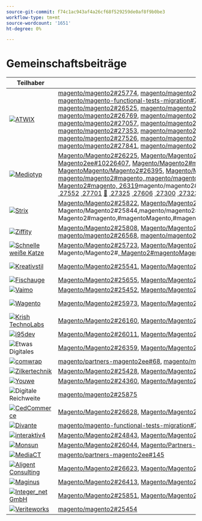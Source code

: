 ```yaml
---
source-git-commit: f74c1ac943af4a26cf68f529259de0af8f9b0be3
workflow-type: tm+mt
source-wordcount: '1651'
ht-degree: 0%

---
```

# Gemeinschaftsbeiträge

| Teilhaber | Pull-Anforderungen | Verwandte GitHub-Probleme |
| ------- | ------- | ------- |
| <a target="_blank" href="https://partners.magento.com/portal/directory/?query=Atwix"><img alt="ATWIX" src="https://avatars3.githubusercontent.com/t/2617739?s=400&v=4"></a> | [magento/magento2#25774](https://github.com/magento/magento2/pull/25774), [magento/magento2#25913](https://github.com/magento/magento2/pull/25913), [magento/magento2#25765](https://github.com/magento/magento2/pull/25765), [magento/magento2#25918](https://github.com/magento/magento2/pull/25918), [magento/magento-functional-tests-migration#744](https://github.com/magento/magento-functional-tests-migration/pull/744), [magento/magento-functional-tests-migration#746](https://github.com/magento/magento-functional-tests-migration/pull/746), [magento/magento-functional-tests-migration#711](https://github.com/magento/magento-functional-tests-migration/pull/711), [magento/magento2#26069](https://github.com/magento/magento2/pull/26069), [magento/magento2#26063](https://github.com/magento/magento2/pull/26063), [magento/magento2#25697](https://github.com/magento/magento2/pull/25697), [magento/magento2#26154](https://github.com/magento/magento2/pull/26154), [magento/magento2#26150](https://github.com/magento/magento2/pull/26150), [magento/magento2#26148](https://github.com/magento/magento2/pull/26148), [magento/magento2#26096](https://github.com/magento/magento2/pull/26096), [magento/magento2#26028](https://github.com/magento/magento2/pull/26028), [magento/magento2#25864](https://github.com/magento/magento2/pull/25864), [magento/magento2#26029](https://github.com/magento/magento2/pull/26029), [magento/magento2#26251](https://github.com/magento/magento2/pull/26251), [magento/magento2#25985](https://github.com/magento/magento2/pull/25985), [magento/magento-functional-tests-migration#760](https://github.com/magento/magento-functional-tests-migration/pull/760), [magento/magento-functional-tests-migration#757](https://github.com/magento/magento-functional-tests-migration/pull/757), [magento/magento-functional-tests-migration#701](https://github.com/magento/magento-functional-tests-migration/pull/701), [magento/magento2#26312](https://github.com/magento/magento2/pull/26312), [magento/magento2#26311](https://github.com/magento/magento2/pull/26311), [magento/magento2#26305](https://github.com/magento/magento2/pull/26305), [magento/magento2#26402](https://github.com/magento/magento2/pull/26402), [magento/magento2#26313](https://github.com/magento/magento2/pull/26313), [magento/magento2#26464](https://github.com/magento/magento2/pull/26464), [magento/magento2#26452](https://github.com/magento/magento2/pull/26452), [magento/partners-magento2ee#129](https://github.com/magento/partners-magento2ee/pull/129), [magento/partners-magento2ee#128](https://github.com/magento/partners-magento2ee/pull/128), [magento/magento2#26558](https://github.com/magento/magento2/pull/26558), [magento/magento2#26490](https://github.com/magento/magento2/pull/26490), [magento/magento2#26478](https://github.com/magento/magento2/pull/26478), [magento/magento2#26455](https://github.com/magento/magento2/pull/26455), [magento/magento2#26435](https://github.com/magento/magento2/pull/26435), [magento/magento2#26000](https://github.com/magento/magento2/pull/26000), [magento/magento2#26525](https://github.com/magento/magento2/pull/26525), [magento/magento2#26487](https://github.com/magento/magento2/pull/26487), [magento/magento2#26439](https://github.com/magento/magento2/pull/26439), [magento/magento2#26429](https://github.com/magento/magento2/pull/26429), [magento/magento2#26241](https://github.com/magento/magento2/pull/26241), [magento/magento2#26579](https://github.com/magento/magento2/pull/26579), [magento/magento2#26574](https://github.com/magento/magento2/pull/26574), [magento/magento2#26569](https://github.com/magento/magento2/pull/26569), [magento/magento2#26496](https://github.com/magento/magento2/pull/26496), [magento/magento2#26476](https://github.com/magento/magento2/pull/26476), [magento/magento2#26430](https://github.com/magento/magento2/pull/26430), [magento/magento2#26399](https://github.com/magento/magento2/pull/26399), [magento/magento2#26420](https://github.com/magento/magento2/pull/26420), [magento/magento2#26770](https://github.com/magento/magento2/pull/26770), [magento/magento2#26715](https://github.com/magento/magento2/pull/26715), [magento/magento2#26246](https://github.com/magento/magento2/pull/26246), [magento/magento2#26816](https://github.com/magento/magento2/pull/26816), [magento/magento2#26846](https://github.com/magento/magento2/pull/26846), [magento/magento2#26844](https://github.com/magento/magento2/pull/26844), [magento/magento2#26839](https://github.com/magento/magento2/pull/26839), [magento/magento2#26835](https://github.com/magento/magento2/pull/26835), [magento/magento2#26769](https://github.com/magento/magento2/pull/26769), [magento/magento2#26712](https://github.com/magento/magento2/pull/26712), [magento/magento2#26317](https://github.com/magento/magento2/pull/26317), [magento/magento2#26904](https://github.com/magento/magento2/pull/26904), [magento/magento2#26899](https://github.com/magento/magento2/pull/26899), [magento/magento2#26894](https://github.com/magento/magento2/pull/26894), [magento/magento2#26878](https://github.com/magento/magento2/pull/26878), [magento/magento2#26710](https://github.com/magento/magento2/pull/26710), [magento/magento2#26617](https://github.com/magento/magento2/pull/26617), [magento/partners-magento2ee#134](https://github.com/magento/partners-magento2ee/pull/134), [magento/magento2#26833](https://github.com/magento/magento2/pull/26833), [magento/magento2#26755](https://github.com/magento/magento2/pull/26755), [magento/magento2#26090](https://github.com/magento/magento2/pull/26090), [magento/magento2#25895](https://github.com/magento/magento2/pull/25895), [magento/magento2#27021](https://github.com/magento/magento2/pull/27021), [magento/magento2#26947](https://github.com/magento/magento2/pull/26947), [magento/magento2#26944](https://github.com/magento/magento2/pull/26944), [magento/magento2#26912](https://github.com/magento/magento2/pull/26912), [magento/magento2#26842](https://github.com/magento/magento2/pull/26842), [magento/magento2#27010](https://github.com/magento/magento2/pull/27010), [magento/magento2#27114](https://github.com/magento/magento2/pull/27114), [magento/magento2#27057](https://github.com/magento/magento2/pull/27057), [magento/magento2#27149](https://github.com/magento/magento2/pull/27149), [magento/magento2#27131](https://github.com/magento/magento2/pull/27131), [magento/magento2#27029](https://github.com/magento/magento2/pull/27029), [magento/partners-magento2ee#141](https://github.com/magento/partners-magento2ee/pull/141), [magento/partners-magento2ee#140](https://github.com/magento/partners-magento2ee/pull/140), [magento/partners-magento2ee#139](https://github.com/magento/partners-magento2ee/pull/139), [magento/magento2#26563](https://github.com/magento/magento2/pull/26563), [magento/partners-magento2ee#154](https://github.com/magento/partners-magento2ee/pull/154), [magento/magento2#25722](https://github.com/magento/magento2/pull/25722), [magento/magento2#27261](https://github.com/magento/magento2/pull/27261), [magento/magento2#27170](https://github.com/magento/magento2/pull/27170), [magento/magento2#27266](https://github.com/magento/magento2/pull/27266), [magento/magento2#27165](https://github.com/magento/magento2/pull/27165), [magento/magento2#26560](https://github.com/magento/magento2/pull/26560), [magento/magento2#27191](https://github.com/magento/magento2/pull/27191), [magento/magento2#26015](https://github.com/magento/magento2/pull/26015), [magento/magento2#27304](https://github.com/magento/magento2/pull/27304), [magento/magento2#27263](https://github.com/magento/magento2/pull/27263), [magento/magento2#27390](https://github.com/magento/magento2/pull/27390), [magento/magento2#27353](https://github.com/magento/magento2/pull/27353), [magento/magento2#27334](https://github.com/magento/magento2/pull/27334), [magento/magento2#27307](https://github.com/magento/magento2/pull/27307), [magento/magento2#22011](https://github.com/magento/magento2/pull/22011), [magento/magento2#27412](https://github.com/magento/magento2/pull/27412), [magento/magento2#27383](https://github.com/magento/magento2/pull/27383), [magento/magento2#27371](https://github.com/magento/magento2/pull/27371), [magento/magento2#27493](https://github.com/magento/magento2/pull/27493), [magento/magento2#27492](https://github.com/magento/magento2/pull/27492), [magento/magento2#26100](https://github.com/magento/magento2/pull/26100), [magento/magento2#27399](https://github.com/magento/magento2/pull/27399), [magento/partners-magento2ee#162](https://github.com/magento/partners-magento2ee/pull/162), [magento/magento-functional-tests-migration#724](https://github.com/magento/magento-functional-tests-migration/pull/724), [magento/magento-functional-tests-migration#723](https://github.com/magento/magento-functional-tests-migration/pull/723), [magento/magento-functional-tests-migration#710](https://github.com/magento/magento-functional-tests-migration/pull/710), [magento/magento-functional-tests-migration#707](https://github.com/magento/magento-functional-tests-migration/pull/707), [magento/magento-functional-tests-migration#706](https://github.com/magento/magento-functional-tests-migration/pull/706), [magento/magento2#27526](https://github.com/magento/magento2/pull/27526), [magento/magento2#27497](https://github.com/magento/magento2/pull/27497), [magento/magento2#27495](https://github.com/magento/magento2/pull/27495), [magento/magento2#27563](https://github.com/magento/magento2/pull/27563), [magento/magento2#27343](https://github.com/magento/magento2/pull/27343), [magento/magento2#27671](https://github.com/magento/magento2/pull/27671), [magento/magento-functional-tests-migration#765](https://github.com/magento/magento-functional-tests-migration/pull/765), [magento/magento-functional-tests-migration#764](https://github.com/magento/magento-functional-tests-migration/pull/764), [magento/magento-functional-tests-migration#762](https://github.com/magento/magento-functional-tests-migration/pull/762), [magento/magento-functional-tests-migration#761](https://github.com/magento/magento-functional-tests-migration/pull/761), [magento/magento-functional-tests-migration#759](https://github.com/magento/magento-functional-tests-migration/pull/759), [magento/magento-functional-tests-migration#751](https://github.com/magento/magento-functional-tests-migration/pull/751), [magento/magento2#27676](https://github.com/magento/magento2/pull/27676), [magento/magento2#27689](https://github.com/magento/magento2/pull/27689), [magento/magento2#27677](https://github.com/magento/magento2/pull/27677), [magento/magento2#27843](https://github.com/magento/magento2/pull/27843), [magento/magento2#27841](https://github.com/magento/magento2/pull/27841), [magento/magento2#27692](https://github.com/magento/magento2/pull/27692), [magento/magento2#27846](https://github.com/magento/magento2/pull/27846) | [Magento/Magento2#25739](https://github.com/magento/magento2/issues/25739), [Magento/Magento2#25917](https://github.com/magento/magento2/issues/25917), [Magento/Magento2#20379](https://github.com/magento/magento2/issues/20379), [Magento/Magento2#761](https://github.com/magento/magento2/issues/761), [Magento/Magento2#23899](https://github.com/magento/magento2/issues/23899), [Magento/Magento2#25968](https://github.com/magento/magento2/issues/25968), [Magento/Magento2#25162](https://github.com/magento/magento2/issues/25162), [Magento/Magento2#26240](https://github.com/magento/magento2/issues/18012), 18012[Magento/Magento2#](https://github.com/magento/magento2/issues/26240), [Magento/Magento2#17847](https://github.com/magento/magento2/issues/17847), [Magento2#26332](https://github.com/magento/magento2/issues/26332), Magento/Magento2#8691[, &#x200B;](https://github.com/magento/magento2/issues/8691)Magento/Magento2#magento,#magento/magento2#partner,Magento/Magento2ee100,,,magento20000,,magentoMagentoMagentoMagentoMagentoMagentoMagentoMagentoMagentoMagentoMagentoMagentoMagentoMagentoMagentoMagento2MagentoMagento Magento/Magento2#[, 26245](https://github.com/magento/magento2/issues/26245)magento/magento2#[, magento/magento2#magento,magento/magento2#magento,magento/magento2#max,,magento/magento2#max, 26314](https://github.com/magento/magento2/issues/26314)/magento2#[, &#x200B;](https://github.com/magento/partners-magento2ee/issues/100)magento/magento2#[, magento/magento2#magento,#magento,#magento/magento2#magento,,magento/magento2#max,,,,,,,magento/magento2#max2,,,,,,,magento/magento22,,,,magento/magento2#25910](https://github.com/magento/magento2/issues/25910) [&#x200B; 13269](https://github.com/magento/magento2/issues/13269) [&#x200B; 25738](https://github.com/magento/magento2/issues/25738) [&#x200B; 27027](https://github.com/magento/magento2/issues/27027) [&#x200B; 26758](https://github.com/magento/magento2/issues/26758) [&#x200B; 26847](https://github.com/magento/magento2/issues/26847) [&#x200B; 25669](https://github.com/magento/magento2/issues/25669) [&#x200B; 20472](https://github.com/magento/magento2/issues/20472) [&#x200B; 20906](https://github.com/magento/magento2/issues/20906) [&#x200B; 21910](https://github.com/magento/magento2/issues/21910) [&#x200B; 26825](https://github.com/magento/magento2/issues/26825) [&#x200B; 26473](https://github.com/magento/magento2/issues/26473) [&#x200B; 26856](https://github.com/magento/magento2/issues/26856) [&#x200B; 26858](https://github.com/magento/magento2/issues/26858) [&#x200B; 26827](https://github.com/magento/magento2/issues/26827) [&#x200B; 14080](https://github.com/magento/magento2/issues/14080) [&#x200B; 26708](https://github.com/magento/magento2/issues/26708) [&#x200B; 26224](https://github.com/magento/magento2/issues/26224) [&#x200B; 22010](https://github.com/magento/magento2/issues/22010) [&#x200B; 13689](https://github.com/magento/magento2/issues/13689) [&#x200B; 27370](https://github.com/magento/magento2/issues/27370) [&#x200B; 26652](https://github.com/magento/magento2/issues/26652) [&#x200B; 24990](https://github.com/magento/magento2/issues/24990) [&#128279;](https://github.com/magento/magento2/issues/1002) [&#x200B; 27496](https://github.com/magento/magento2/issues/27496) [&#x200B; 13851](https://github.com/magento/magento2/issues/13851), |
| <a target="_blank" href="https://partners.magento.com/portal/directory/?query=Mediotype"><img alt="Mediotyp" src="https://avatars0.githubusercontent.com/t/2916141?s=400&v=4"></a> | [Magento/Magento2#26225](https://github.com/magento/magento2/pull/26225), [Magento/Magento2#26274](https://github.com/magento/magento2/pull/26274), [Magento/Magento2#26273](https://github.com/magento/magento2/pull/26273), [Magento/Magento2#26259](https://github.com/magento/magento2/pull/26259), [Magento/Magento2#26207](https://github.com/magento/magento2/pull/26207), [Magento/Partners-Magento2EE#120](https://github.com/magento/partners-magento2ee/pull/120), [Magento/Partners-Magento2EE#108](https://github.com/magento/partners-magento2ee/pull/108), [Magento/Partners-Magento2EE#107](https://github.com/magento/partners-magento2ee/pull/107), [magento/partners-magento2ee#106](https://github.com/magento/partners-magento2ee/pull/106), [magento/partners-magento2ee#105](https://github.com/magento/partners-magento2ee/pull/105),magento/partners-magento2ee#1049,,,magento/magento2,,, [magento/partners-magento2ee#119](https://github.com/magento/partners-magento2ee/pull/104), partnersmagento2ee#1112,,,magento/partners-magento2ee#1219,,,,magento/partners-magento2ee#1219,,,,,,magento[magento2ee#1249, Magento/Partners-Magento2ee#10226407](https://github.com/magento/magento2/pull/26407), [Magento/Magento2#magento,Magento/Magento2#magento,,,,MagentoMagento/Magento2#magento66,,magentoMagentoMagentoMagentoMagentoMagentoMagentoMagentoMagentoMagentoMagentoMagentoMagentoMagentoMagentoMagentoMagentoMagentoMagento222Magento2Magento2MagentoMagento2MagentoMagentoMagentoMagentoMagentoMagentoMagentoMagento2MagentoMagentoMagentoMagentoMagento2MagentoMagentoMagentoMagentoMagentoMagentoMagentoMagentoMagentoMagentoMagentoMagento-Magento-Magento-Magento-MagentoMagento/Magento2#26395](https://github.com/magento/magento2/pull/26395), [Magento/Magento2#26323](https://github.com/magento/magento2/pull/26323), Magento/Magento2#Magento,#magentoMagento/Magento2#magento,magento/magento2#[,,,magento-magento/magento2#maxMagentoMagentoMagentoMagentoMagentoMagentoMagentoMagentoMagentoMagentoMagentoMagentoMagento2, Magento/Magento2#26321](https://github.com/magento/magento2/pull/26321), Magento/Magento2#magento, [magento/magento2#magento,,magento/magento2ee,,,magento/magento2magentoMagentoMagentoMagentoMagentoMagentoMagentoMagentoMagentoMagentoMagentoMagentoMagentoMagentoMagentoMagentoMagentoMagentoMagentoMagentoMagentoMagento2MagentoMagentoMagentoMagentoMagentoMagentoMagentoMagentoMagentoMagentoMagentoMagentoMagentoMagentoMagentoMagentoMagentoMagentoMagentoMagentoMagentoMagentoMagentoMagentoMagentoMagento2MagentoMagentoMagentoMagentoMagentoMagentoMagentoMagentoMagentoMagentoMagentoMagento/Magento2#26320](https://github.com/magento/magento2/pull/26320), [Magento2#magento, 26319](https://github.com/magento/magento2/pull/26319)magento/magento2#max,,Magento/magento2#max,,,,Magento/magento2#max,,,,MagentoMagento/magento2#max,,…magentoMagentoMagentoMagentoMagentoMagentoMagentoMagentoMagentoMagentoMagentoMagento2#172, Magento/Magento2#[, &#x200B;](https://github.com/magento/partners-magento2ee/pull/109)Magento/Magento2#magento, [&#128279;](https://github.com/magento/partners-magento2ee/pull/119) [&#128279;](https://github.com/magento/partners-magento2ee/pull/111) [&#x200B; 26322](https://github.com/magento/magento2/pull/26322) [&#128279;](https://github.com/magento/partners-magento2ee/pull/121) [&#128279;](https://github.com/magento/partners-magento2ee/pull/117) [&#x200B; 26391](https://github.com/magento/magento2/pull/26391) [&#128279;](https://github.com/magento/partners-magento2ee/pull/124) [&#128279;](https://github.com/magento/partners-magento2ee/pull/102) [&#x200B; 26614](https://github.com/magento/magento2/pull/26614) [&#x200B; 26480](https://github.com/magento/magento2/pull/26480) [&#x200B; 26355](https://github.com/magento/magento2/pull/26355) [&#x200B; 26611](https://github.com/magento/magento2/pull/26611) [&#x200B; 26621](https://github.com/magento/magento2/pull/26621) [&#128279;](https://github.com/magento/partners-magento2ee/pull/116) [&#128279;](https://github.com/magento/partners-magento2ee/pull/115) [&#x200B; 26608](https://github.com/magento/magento2/pull/26608) [&#128279;](https://github.com/magento/partners-magento2ee/pull/135) [&#x200B; 25858](https://github.com/magento/magento2/pull/25858) [&#x200B; 26974](https://github.com/magento/magento2/pull/26974) [&#x200B; 25828](https://github.com/magento/magento2/pull/25828) [&#x200B; 27048](https://github.com/magento/magento2/pull/27048) [&#x200B; 26779](https://github.com/magento/magento2/pull/26779) [&#x200B; 26329](https://github.com/magento/magento2/pull/26329) [&#x200B; 26778](https://github.com/magento/magento2/pull/26778) [&#128279;](https://github.com/magento/partners-magento2ee/pull/132) [&#x200B; 26990](https://github.com/magento/magento2/pull/26990) [&#x200B; 27281](https://github.com/magento/magento2/pull/27281) [&#x200B; 27277](https://github.com/magento/magento2/pull/27277) [&#x200B; 27274](https://github.com/magento/magento2/pull/27274) [&#x200B; 27249](https://github.com/magento/magento2/pull/27249) [&#x200B; 27118](https://github.com/magento/magento2/pull/27118) [&#128279;](https://github.com/magento/partners-magento2ee/pull/151) [&#x200B; 27255](https://github.com/magento/magento2/pull/27255) [&#x200B; 27273](https://github.com/magento/magento2/pull/27273) [&#x200B; 27298](https://github.com/magento/magento2/pull/27298) [&#x200B; 27292](https://github.com/magento/magento2/pull/27292) [&#x200B; 27214](https://github.com/magento/magento2/pull/27214) [&#128279;](https://github.com/magento/partners-magento2ee/pull/158) [&#x200B; 27276](https://github.com/magento/magento2/pull/27276) [&#x200B; 27000](https://github.com/magento/magento2/pull/27000) [&#x200B; 27378](https://github.com/magento/magento2/pull/27378) [&#x200B; 27381](https://github.com/magento/magento2/pull/27381) [&#x200B; 27427](https://github.com/magento/magento2/pull/27427) [&#x200B; 27425](https://github.com/magento/magento2/pull/27425) [&#x200B; 27322](https://github.com/magento/magento2/pull/27322) [&#x200B; 27321](https://github.com/magento/magento2/pull/27321) [&#x200B; 27597](https://github.com/magento/magento2/pull/27597) [&#128279;](https://github.com/magento/partners-magento2ee/pull/172) [&#x200B; 26988](https://github.com/magento/magento2/pull/26988) [&#x200B; 27552](https://github.com/magento/magento2/pull/27552) [&#x200B; 27701](https://github.com/magento/magento2/pull/27701) [&#128279;](https://github.com/magento/partners-magento2ee/pull/178) [&#x200B; 27325](https://github.com/magento/magento2/pull/27325) [&#x200B; 27606](https://github.com/magento/magento2/pull/27606) [&#x200B; 27300](https://github.com/magento/magento2/pull/27300) [&#x200B; 27323](https://github.com/magento/magento2/pull/27323) [&#x200B; 27093](https://github.com/magento/magento2/pull/27093) [&#x200B; 27964](https://github.com/magento/magento2/pull/27964) magento/magento2#178,,magentoMagentoMagentoMagentoMagentoMagentoMagentoMagentoMagentoMagentoMagentoMagentoMagentoMagentoMagentoMagentoMagentoMagentoMagentoMagentoMagentoMagentoMagentoMagentoMagentoMagento2#MagentoMagentoMagentoMagento2, | [Magento/Magento2#26206](https://github.com/magento/magento2/issues/26206), [Magento/Magento2#26331](https://github.com/magento/magento2/issues/26331), [Magento/Magento2#26396](https://github.com/magento/magento2/issues/26396), [Magento/Magento2#26612](https://github.com/magento/magento2/issues/26612), [Magento/Magento2#26479](https://github.com/magento/magento2/issues/26479), [Magento/Magento2#26610](https://github.com/magento/magento2/issues/26610), [Magento/Partners-Magento2EE#26607](https://github.com/magento/partners-magento2ee/issues/26607), [Magento/Magento2#25856](https://github.com/magento/magento2/issues/25856)Magento/Magento2#26973[, &#x200B;](https://github.com/magento/magento2/issues/26973)Magento/Magento2#27044[, &#x200B;](https://github.com/magento/magento2/issues/27044)Magento2, MAGENTO/PARTNERS-MAGENTO2EE#[, 26989](https://github.com/magento/magento2/issues/26989)MAGENTO/MAGENTO2#[,MAGENTO/PARTNERS-MAGENTO2EE#171,,,MAGENTO/MAGENTO2#27117](https://github.com/magento/partners-magento2ee/issues/27117) [&#x200B; 27320](https://github.com/magento/magento2/issues/27320) [&#128279;](https://github.com/magento/partners-magento2ee/issues/171) [&#x200B; 26986](https://github.com/magento/magento2/issues/26986) [&#x200B; 27607](https://github.com/magento/magento2/issues/27607) [&#x200B; 27299](https://github.com/magento/magento2/issues/27299) [&#x200B; 27089](https://github.com/magento/magento2/issues/27089),,,MAGENTO/MAGENTO2#MAGENTO,,,,,MAGENENTO2#MAGENTO2 |
| <a target="_blank" href="https://partners.magento.com/portal/directory/?query=Strix"><img alt="Strix" src="https://avatars1.githubusercontent.com/t/2617740?s=400&v=4"></a> | [Magento/Magento2#25822](https://github.com/magento/magento2/pull/25822), [Magento/Magento2#25812](https://github.com/magento/magento2/pull/25812), [Magento/Magento2#25803](https://github.com/magento/magento2/pull/25803), [Magento/Magento2#25792](https://github.com/magento/magento2/pull/25792), [Magento/Magento2#25791](https://github.com/magento/magento2/pull/25791), [Magento/Magento2#25954](https://github.com/magento/magento2/pull/25954), [Magento/Magento2#26009](https://github.com/magento/magento2/pull/26009),Magento/Magento2#25854[,Magento/Magento2#25846](https://github.com/magento/magento2/pull/25854),Magento/Magento2#25845[,Magento/Magento2#](https://github.com/magento/magento2/pull/25846), Magento/Magento2#[, Magento/Magento2#](https://github.com/magento/magento2/pull/25845), Magento/Magento2#magento,#magentoMagento,#magentoMagentoMagentoMagento2,,#magentoMagentoMagentoMagentoMagentoMagentoMagentoMagentoMagentoMagentoMagentoMagentoMagentoMagentoMagentoMagentoMagentoMagentoMagentoMagento2, Magento/Magento2#25844[, &#x200B;](https://github.com/magento/magento2/pull/25844)magento/magento2#25842[, magento/magento2#magento,magento/magento2#magento,magento/magento2#max,,magento/magento2#max, Magento/Magento2#](https://github.com/magento/magento2/pull/25842), Magento/Magento2#[&#x200B; 25841](https://github.com/magento/magento2/pull/25841) [&#x200B; 25836](https://github.com/magento/magento2/pull/25836) [&#x200B; 25831](https://github.com/magento/magento2/pull/25831) [&#x200B; 25830](https://github.com/magento/magento2/pull/25830) [&#x200B; 25829](https://github.com/magento/magento2/pull/25829) [&#x200B; 25825](https://github.com/magento/magento2/pull/25825) [&#x200B; 25823](https://github.com/magento/magento2/pull/25823) [&#x200B; 25821](https://github.com/magento/magento2/pull/25821) [&#x200B; 25820](https://github.com/magento/magento2/pull/25820) [&#x200B; 25819](https://github.com/magento/magento2/pull/25819) [&#x200B; 25818](https://github.com/magento/magento2/pull/25818) [&#x200B; 25817](https://github.com/magento/magento2/pull/25817) [&#x200B; 25816](https://github.com/magento/magento2/pull/25816) [&#x200B; 25815](https://github.com/magento/magento2/pull/25815) [&#x200B; 25813](https://github.com/magento/magento2/pull/25813) [&#x200B; 25811](https://github.com/magento/magento2/pull/25811) [&#x200B; 25807](https://github.com/magento/magento2/pull/25807) [&#x200B; 25804](https://github.com/magento/magento2/pull/25804) [&#x200B; 25802](https://github.com/magento/magento2/pull/25802) [&#x200B; 25800](https://github.com/magento/magento2/pull/25800) [&#x200B; 25799](https://github.com/magento/magento2/pull/25799) [&#x200B; 25797](https://github.com/magento/magento2/pull/25797) [&#x200B; 25794](https://github.com/magento/magento2/pull/25794) [&#x200B; 25793](https://github.com/magento/magento2/pull/25793) [&#x200B; 25788](https://github.com/magento/magento2/pull/25788) [&#x200B; 25787](https://github.com/magento/magento2/pull/25787) [&#x200B; 25784](https://github.com/magento/magento2/pull/25784) [&#x200B; 25783](https://github.com/magento/magento2/pull/25783) [&#x200B; 26128](https://github.com/magento/magento2/pull/26128) [&#x200B; 26131](https://github.com/magento/magento2/pull/26131) [&#x200B; 26129](https://github.com/magento/magento2/pull/26129) [&#x200B; 26126](https://github.com/magento/magento2/pull/26126) [&#x200B; 26125](https://github.com/magento/magento2/pull/26125) [&#x200B; 25957](https://github.com/magento/magento2/pull/25957), Magento2#magento,#magentoMagento,#magentoMagentoMagentoMagento2,,#magentoMagentoMagento2,.magentoMagentoMagentoMagentoMagentoMagentoMagentoMagentoMagentoMagentoMagentoMagentoMagentoMagentoMagentoMagentoMagentoMagento2Magento2Magento2MagentoMagentoMagentoMagentoMagentoMagentoMagentoMagentoMagentoMagentoMagentoMagentoMagentoMagentoMagentoMagentoMagentoMagentoMagentoMagentoMagentoMagentoMagentoMagentoMagentoMagentoMagentoMagentoMagentoMagentoMagentoMagentoMagentoMagentoMag | [magento/magento2#22047](https://github.com/magento/magento2/issues/22047) |
| <a target="_blank" href="https://partners.magento.com/portal/directory/?query=Ziffity"><img alt="Ziffity" src="https://avatars1.githubusercontent.com/t/3432500?s=400&v=4"></a> | [Magento/Magento2#25808](https://github.com/magento/magento2/pull/25808), [Magento/Magento2#26057](https://github.com/magento/magento2/pull/26057), [Magento/Magento2#26050](https://github.com/magento/magento2/pull/26050), [Magento/Magento2#25920](https://github.com/magento/magento2/pull/25920), [Magento/Magento2#26068](https://github.com/magento/magento2/pull/26068), [Magento/Magento2#26136](https://github.com/magento/magento2/pull/26136), [Magento/Magento2#26215](https://github.com/magento/magento2/pull/26215),Magento/Magento2#26540[,Magento/Magento2#26537](https://github.com/magento/magento2/pull/26540),Magento/Magento2#26549[,Magento/Magento2#](https://github.com/magento/magento2/pull/26537), Magento/Magento2#[, Magento/Magento2#](https://github.com/magento/magento2/pull/26549), Magento/Magento2#magento,#magentoMagento,#magentoMagentoMagentoMagento2,,#magentoMagentoMagentoMagentoMagentoMagentoMagentoMagentoMagentoMagentoMagentoMagentoMagentoMagentoMagentoMagentoMagentoMagentoMagentoMagento2, [magento/magento2#26568](https://github.com/magento/magento2/pull/26568), [magento/magento2#26782](https://github.com/magento/magento2/pull/26782) [&#x200B; 26764](https://github.com/magento/magento2/pull/26764) [&#x200B; 26820](https://github.com/magento/magento2/pull/26820) [&#x200B; 26771](https://github.com/magento/magento2/pull/26771) [&#x200B; 26768](https://github.com/magento/magento2/pull/26768) [&#x200B; 26761](https://github.com/magento/magento2/pull/26761) [&#x200B; 26584](https://github.com/magento/magento2/pull/26584) [&#x200B; 26932](https://github.com/magento/magento2/pull/26932) [&#x200B; 26862](https://github.com/magento/magento2/pull/26862) [&#x200B; 26979](https://github.com/magento/magento2/pull/26979) [&#x200B; 26928](https://github.com/magento/magento2/pull/26928) [&#x200B; 27014](https://github.com/magento/magento2/pull/27014) [&#x200B; 27740](https://github.com/magento/magento2/pull/27740) [&#x200B; 26886](https://github.com/magento/magento2/pull/26886) | [Magento/Magento2#26208](https://github.com/magento/magento2/issues/26208), [Magento/Magento2#26760](https://github.com/magento/magento2/issues/26760), [Magento/Magento2#26583](https://github.com/magento/magento2/issues/26583), [Magento/Magento2#26917](https://github.com/magento/magento2/issues/26917), [Magento/Magento2#26838](https://github.com/magento/magento2/issues/26838), [Magento/Magento2#26800](https://github.com/magento/magento2/issues/26800), [Magento/Magento2#26992](https://github.com/magento/magento2/issues/26992) |
| <a target="_blank" href="https://solutionpartners.adobe.com/s/directory/detail/fast+white+cat"><img alt="Schnelle weiße Katze" src="https://avatars0.githubusercontent.com/t/3579504?s=400&v=4"></a> | [Magento/Magento2#25723](https://github.com/magento/magento2/pull/25723), [Magento/Magento2#26130](https://github.com/magento/magento2/pull/26130), [Magento/Magento2#24815](https://github.com/magento/magento2/pull/24815), [Magento/Magento2#26268](https://github.com/magento/magento2/pull/26268), [Magento/Magento2#26263](https://github.com/magento/magento2/pull/26263), [Magento/Magento2#26354](https://github.com/magento/magento2/pull/26354), [Magento/Magento2#26269](https://github.com/magento/magento2/pull/26269),Magento/Magento2#26360[,Magento/Magento2#26684](https://github.com/magento/magento2/pull/26360),Magento/Magento2#26398[,Magento/Magento2#](https://github.com/magento/magento2/pull/26684), Magento/Magento2#[, Magento/Magento2#](https://github.com/magento/magento2/pull/26398), Magento/Magento2#magento,#magentoMagento,#magentoMagentoMagentoMagento2,,#magentoMagentoMagentoMagentoMagentoMagentoMagentoMagentoMagentoMagentoMagentoMagentoMagentoMagentoMagentoMagentoMagentoMagentoMagentoMagento2, Magento/Magento2#[, Magento2#magentoMagentoMagentoMagentoMagento2#magentoMagento,#magentoMagentoMagentoMagento2,,#magentoMagentoMagentoMagentoMagentoMagentoMagentoMagentoMagentoMagentoMagentoMagentoMagentoMagentoMagentoMagentoMagentoMagentoMagento2#22296](https://github.com/magento/magento2/pull/22296) [&#x200B; 26982](https://github.com/magento/magento2/pull/26982) [&#x200B; 27054](https://github.com/magento/magento2/pull/27054) [&#x200B; 26765](https://github.com/magento/magento2/pull/26765) [&#x200B; 27084](https://github.com/magento/magento2/pull/27084) [&#x200B; 27083](https://github.com/magento/magento2/pull/27083) [&#x200B; 27082](https://github.com/magento/magento2/pull/27082) [&#x200B; 27080](https://github.com/magento/magento2/pull/27080) [&#x200B; 26964](https://github.com/magento/magento2/pull/26964) [&#x200B; 26902](https://github.com/magento/magento2/pull/26902) [&#x200B; 27145](https://github.com/magento/magento2/pull/27145) [&#x200B; 27215](https://github.com/magento/magento2/pull/27215) [&#x200B; 26923](https://github.com/magento/magento2/pull/26923) [&#x200B; 27319](https://github.com/magento/magento2/pull/27319) [&#x200B; 27393](https://github.com/magento/magento2/pull/27393) [&#x200B; 27385](https://github.com/magento/magento2/pull/27385) [&#x200B; 27384](https://github.com/magento/magento2/pull/27384) [&#128279;](https://github.com/magento/partners-magento2ee/pull/150) [&#x200B; 26075](https://github.com/magento/magento2/pull/26075) [&#x200B; 27462](https://github.com/magento/magento2/pull/27462) [&#x200B; 26397](https://github.com/magento/magento2/pull/26397) [&#x200B; 27463](https://github.com/magento/magento2/pull/27463) [&#x200B; 27491](https://github.com/magento/magento2/pull/27491) | [Magento/Magento2#24713](https://github.com/magento/magento2/issues/24713), [Magento/Magento2#25390](https://github.com/magento/magento2/issues/25390), [Magento/Magento2#21684](https://github.com/magento/magento2/issues/21684), [Magento/Magento2#14001](https://github.com/magento/magento2/issues/14001), [Magento/Magento2#14913](https://github.com/magento/magento2/issues/14913), [Magento/Magento2#7065](https://github.com/magento/magento2/issues/7065), [Magento/Magento2#14958](https://github.com/magento/magento2/issues/14958), [Magento/Magento2#17933](https://github.com/magento/magento2/issues/17933), [Magento/Magento2#20309](https://github.com/magento/magento2/issues/20309), [Magento/Magento2#186](https://github.com/magento/magento2/issues/186), [&#x200B; Magento/Magento2#6310](https://github.com/magento/magento2/issues/6310) |
| <a target="_blank" href="https://partners.magento.com/portal/directory/?query=creativestyle"><img alt="Kreativstil" src="https://avatars1.githubusercontent.com/t/3230856?s=400&v=4"></a> | [Magento/Magento2#25541](https://github.com/magento/magento2/pull/25541), [Magento/Magento2#25587](https://github.com/magento/magento2/pull/25587), [Magento/Magento2#26037](https://github.com/magento/magento2/pull/26037), [Magento/Magento2#26034](https://github.com/magento/magento2/pull/26034), [Magento/Magento2#26033](https://github.com/magento/magento2/pull/26033), [Magento/Magento2#26424](https://github.com/magento/magento2/pull/26424), [Magento/Magento2#25385](https://github.com/magento/magento2/pull/25385),Magento/Magento2#25764[,Magento/Magento2#25641](https://github.com/magento/magento2/pull/25764),Magento/Magento2#27360[,Magento/Magento2#](https://github.com/magento/magento2/pull/25641), [magento/magento2#](https://github.com/magento/magento2/pull/27360), [magento/magento2#26036](https://github.com/magento/magento2/pull/26036) [&#x200B; 27603](https://github.com/magento/magento2/pull/27603) [&#x200B; 27589](https://github.com/magento/magento2/pull/27589) | [Magento/Magento2#22416](https://github.com/magento/magento2/issues/22416), [Magento/Magento2#25586](https://github.com/magento/magento2/issues/25586), [Magento/Magento2#18687](https://github.com/magento/magento2/issues/18687), [Magento/Magento2#25974](https://github.com/magento/magento2/issues/25974), [Magento/Magento2#26364](https://github.com/magento/magento2/issues/26364), [Magento/Magento2#10518](https://github.com/magento/magento2/issues/10518), [Magento/Magento2#21717](https://github.com/magento/magento2/issues/21717), [Magento/Magento2#17125](https://github.com/magento/magento2/issues/17125), [Magento/Magento2#25032](https://github.com/magento/magento2/issues/25032), [Magento/Magento2#27506](https://github.com/magento/magento2/issues/27506) |
| <a target="_blank" href="https://partners.magento.com/portal/directory/?query=Fisheye"><img alt="Fischauge" src="https://avatars1.githubusercontent.com/t/3171724?s=400&v=4"></a> | [Magento/Magento2#25655](https://github.com/magento/magento2/pull/25655), [Magento/Magento2#25624](https://github.com/magento/magento2/pull/25624), [Magento/Magento2#23313](https://github.com/magento/magento2/pull/23313), [Magento/Partners-Magento2EE#50](https://github.com/magento/partners-magento2ee/pull/50), [Magento/Magento2#25860](https://github.com/magento/magento2/pull/25860), [Magento/Magento2#25297](https://github.com/magento/magento2/pull/25297) | [magento/magento2#25654](https://github.com/magento/magento2/issues/25654), [magento/partners-magento2ee#22909](https://github.com/magento/partners-magento2ee/issues/22909) |
| <a target="_blank" href="https://partners.magento.com/portal/directory/?query=Vaimo"><img alt="Vaimo" src="https://avatars0.githubusercontent.com/t/2617778?s=400&v=4"></a> | [Magento/Magento2#25452](https://github.com/magento/magento2/pull/25452), [Magento/Magento2#26213](https://github.com/magento/magento2/pull/26213), [Magento/Magento2#27015](https://github.com/magento/magento2/pull/27015), [Magento/Magento2#27448](https://github.com/magento/magento2/pull/27448), [Magento/Magento2#27578](https://github.com/magento/magento2/pull/27578) | [Magento/Magento2#20966](https://github.com/magento/magento2/issues/20966), [Magento/Magento2#26683](https://github.com/magento/magento2/issues/26683) |
| <a target="_blank" href="https://partners.magento.com/portal/directory/?query=Wagento"><img alt="Wagento" src="https://avatars0.githubusercontent.com/t/2617781?s=400&v=4"></a> | [Magento/Magento2#25973](https://github.com/magento/magento2/pull/25973), [Magento/Magento2#26234](https://github.com/magento/magento2/pull/26234), [Magento/Magento2#26290](https://github.com/magento/magento2/pull/26290), [Magento/Magento2#26238](https://github.com/magento/magento2/pull/26238), [Magento/Magento2#26365](https://github.com/magento/magento2/pull/26365), [Magento/Magento2#25966](https://github.com/magento/magento2/pull/25966), [Magento/Magento2#26546](https://github.com/magento/magento2/pull/26546),Magento/Magento2#26339[,Magento/Magento2#26342](https://github.com/magento/magento2/pull/26339),Magento/Magento2#26659[&#128279;](https://github.com/magento/magento2/pull/26342) 26418[&#128279;](https://github.com/magento/magento2/pull/26659) 26649[,Magento/Magento2#](https://github.com/magento/magento2/pull/26418), [magento/magento2#](https://github.com/magento/magento2/pull/26649) | [Magento/Magento2#25972](https://github.com/magento/magento2/issues/25972), [Magento/Magento2#26227](https://github.com/magento/magento2/issues/26227), [Magento/Magento2#26289](https://github.com/magento/magento2/issues/26289), [Magento/Magento2#26235](https://github.com/magento/magento2/issues/26235), [Magento/Magento2#26364](https://github.com/magento/magento2/issues/26364), [Magento/Magento2#25962](https://github.com/magento/magento2/issues/25962), [Magento/Magento2#26543](https://github.com/magento/magento2/issues/26543),Magento/Magento2#[,Magento/Magento2#26054](https://github.com/magento/magento2/issues/26338) [,Magento/Magento2#26416](https://github.com/magento/magento2/issues/26054) [&#x200B; 26648](https://github.com/magento/magento2/issues/26416),Magento/Magento2#[&#x200B; 26338](https://github.com/magento/magento2/issues/26648) |
| <a target="_blank" href="https://solutionpartners.adobe.com/s/directory/detail/krish+technolabs"><img alt="Krish TechnoLabs" src="https://avatars0.githubusercontent.com/t/2849637?s=400&v=4"></a> | [Magento/Magento2#26160](https://github.com/magento/magento2/pull/26160), [Magento/Magento2#26170](https://github.com/magento/magento2/pull/26170), [Magento/Partners-Magento2EE#118](https://github.com/magento/partners-magento2ee/pull/118), [Magento/Magento2#26162](https://github.com/magento/magento2/pull/26162), [Magento/Partners-Magento2EE#143](https://github.com/magento/partners-magento2ee/pull/143), [Magento/Magento2#27336](https://github.com/magento/magento2/pull/27336) | [Magento/Magento2#26155](https://github.com/magento/magento2/issues/26155), [Magento/Magento2#24972](https://github.com/magento/magento2/issues/24972), [Magento/Magento2#25195](https://github.com/magento/magento2/issues/25195), [Magento/Magento2#27335](https://github.com/magento/magento2/issues/27335) |
| <a target="_blank" href="https://partners.magento.com/portal/directory/?query=i95Dev"><img alt="i95dev" src="https://avatars2.githubusercontent.com/t/3297897?s=400&v=4"></a> | [Magento/Magento2#26011](https://github.com/magento/magento2/pull/26011), [Magento/Magento2#25759](https://github.com/magento/magento2/pull/25759), [Magento/Magento2#26173](https://github.com/magento/magento2/pull/26173), [Magento/Magento2#26182](https://github.com/magento/magento2/pull/26182), [Magento/Magento2#26066](https://github.com/magento/magento2/pull/26066), [Magento/Magento2#26237](https://github.com/magento/magento2/pull/26237), [Magento/Magento2#26183](https://github.com/magento/magento2/pull/26183), [Magento/Magento2#26169](https://github.com/magento/magento2/pull/26169) | [Magento/Magento2#25930](https://github.com/magento/magento2/issues/25930), [Magento/Magento2#25433](https://github.com/magento/magento2/issues/25433), [Magento/Magento2#26164](https://github.com/magento/magento2/issues/26164), [Magento/Magento2#26176](https://github.com/magento/magento2/issues/26176), [Magento/Magento2#26064](https://github.com/magento/magento2/issues/26064), [Magento/Magento2#25936](https://github.com/magento/magento2/issues/25936), [Magento/Magento2#26181](https://github.com/magento/magento2/issues/26181), [Magento/Magento2#26168](https://github.com/magento/magento2/issues/26168) |
| <img alt="Etwas Digitales" src="https://avatars0.githubusercontent.com/t/2617773?s=400&v=4"></a> | [Magento/Magento2#26359](https://github.com/magento/magento2/pull/26359), [Magento/Magento2#26185](https://github.com/magento/magento2/pull/26185), [Magento/Partners-Magento2EE#60](https://github.com/magento/partners-magento2ee/pull/60) |  |
| <a target="_blank" href="https://partners.magento.com/portal/directory/?query=Comwrap"><img alt="comwrap" src="https://avatars3.githubusercontent.com/t/2637428?s=400&v=4"></a> | [magento/partners-magento2ee#68](https://github.com/magento/partners-magento2ee/pull/68), [magento/magento2#27257](https://github.com/magento/magento2/pull/27257) |  |
| <a target="_blank" href="https://solutionpartners.adobe.com/s/directory/detail/ey"><img alt="Zilkertechnik" src="https://avatars1.githubusercontent.com/t/3415735?s=400&v=4"></a> | [Magento/Magento2#25428](https://github.com/magento/magento2/pull/25428), [Magento/Magento2#26714](https://github.com/magento/magento2/pull/26714), [Magento/Magento2#25991](https://github.com/magento/magento2/pull/25991), [Magento/Magento2#27138](https://github.com/magento/magento2/pull/27138) | [Magento/Magento2#14885](https://github.com/magento/magento2/issues/14885), [Magento/Magento2#847](https://github.com/magento/magento2/issues/847), [Magento/Magento2#973](https://github.com/magento/magento2/issues/973) |
| <a target="_blank" href="https://partners.magento.com/portal/directory/?query=Youwe"><img alt="Youwe" src="https://avatars0.githubusercontent.com/t/3263231?s=400&v=4"></a> | [Magento/Magento2#24360](https://github.com/magento/magento2/pull/24360), [Magento/Magento2#25194](https://github.com/magento/magento2/pull/25194), [Magento/Magento2#26748](https://github.com/magento/magento2/pull/26748) | [Magento/Magento2#24357](https://github.com/magento/magento2/issues/24357), [Magento/Magento2#25188](https://github.com/magento/magento2/issues/25188), [Magento/Magento2#26745](https://github.com/magento/magento2/issues/26745) |
| <img alt="Digitale Reichweite" src="https://avatars3.githubusercontent.com/t/2617753?s=400&v=4"></a> | [magento/magento2#25875](https://github.com/magento/magento2/pull/25875) | [Magento/Magento2#9466](https://github.com/magento/magento2/issues/9466) |
| <a target="_blank" href="https://partners.magento.com/portal/directory/?query=Cedcommerce"><img alt="CedCommerce" src="https://avatars2.githubusercontent.com/t/3028824?s=400&v=4"></a> | [Magento/Magento2#26628](https://github.com/magento/magento2/pull/26628), [Magento/Magento2#26348](https://github.com/magento/magento2/pull/26348), [Magento/Magento2#27886](https://github.com/magento/magento2/pull/27886) | [Magento/Magento2#26345](https://github.com/magento/magento2/issues/26345), [Magento/Magento2#27874](https://github.com/magento/magento2/issues/27874) |
| <a target="_blank" href="https://partners.magento.com/portal/directory/?query=Divante"><img alt="Divante" src="https://avatars1.githubusercontent.com/t/2657133?s=400&v=4"></a> | [magento/magento-functional-tests-migration#718](https://github.com/magento/magento-functional-tests-migration/pull/718), [magento/magento-functional-tests-migration#720](https://github.com/magento/magento-functional-tests-migration/pull/720), [magento/magento-functional-tests-migration#719](https://github.com/magento/magento-functional-tests-migration/pull/719), [magento/magento-functional-tests-migration#717](https://github.com/magento/magento-functional-tests-migration/pull/717) |  |
| <a target="_blank" href="https://partners.magento.com/portal/directory/?query=Interactiv4"><img alt="interaktiv4" src="https://avatars0.githubusercontent.com/t/2545919?s=400&v=4"></a> | [Magento/Magento2#24843](https://github.com/magento/magento2/pull/24843), [Magento/Magento2#25311](https://github.com/magento/magento2/pull/25311) | [Magento/Magento2#24842](https://github.com/magento/magento2/issues/24842), [Magento/Magento2#13252](https://github.com/magento/magento2/issues/13252) |
| <a target="_blank" href="https://partners.magento.com/portal/directory/?query=Monsoon"><img alt="Monsun" src="https://avatars0.githubusercontent.com/t/3456584?s=400&v=4"></a> | [Magento/Magento2#26044](https://github.com/magento/magento2/pull/26044), [Magento/Partners-Magento2EE#136](https://github.com/magento/partners-magento2ee/pull/136), [Magento/Magento2#26869](https://github.com/magento/magento2/pull/26869), [Magento/Magento2#26868](https://github.com/magento/magento2/pull/26868), [Magento/Magento2#26821](https://github.com/magento/magento2/pull/26821), [Magento/Magento2#26697](https://github.com/magento/magento2/pull/26697) |  |
| <a target="_blank" href="https://partners.magento.com/portal/directory/?query=MediaCT"><img alt="MediaCT" src="https://avatars3.githubusercontent.com/t/2617762?s=400&v=4"></a> | [magento/partners-magento2ee#145](https://github.com/magento/partners-magento2ee/pull/145) |  |
| <a target="_blank" href="https://solutionpartners.adobe.com/s/directory/detail/aligent+consulting"><img alt="Aligent Consulting" src="https://avatars3.githubusercontent.com/t/2686050?s=400&v=4"></a> | [Magento/Magento2#26623](https://github.com/magento/magento2/pull/26623), [Magento/Magento2#26781](https://github.com/magento/magento2/pull/26781) | [magento/magento2#26622](https://github.com/magento/magento2/issues/26622) |
| <a target="_blank" href="https://partners.magento.com/portal/directory/?query=Maginus"><img alt="Maginus" src="https://avatars1.githubusercontent.com/t/3605279?s=400&v=4"></a> | [Magento/Magento2#26413](https://github.com/magento/magento2/pull/26413), [Magento/Magento2#27196](https://github.com/magento/magento2/pull/27196) |  |
| <a target="_blank" href="https://solutionpartners.adobe.com/s/directory/detail/integer_net+gmbh"><img alt="Integer_net GmbH" src="https://avatars0.githubusercontent.com/t/3161792?s=400&v=4"></a> | [Magento/Magento2#25851](https://github.com/magento/magento2/pull/25851), [Magento/Magento2#24485](https://github.com/magento/magento2/pull/24485) |  |
| <a target="_blank" href="https://partners.magento.com/portal/directory/?query=Veriteworks"><img alt="Veriteworks" src="https://avatars0.githubusercontent.com/t/2783921?s=400&v=4"></a> | [magento/magento2#25454](https://github.com/magento/magento2/pull/25454) | [magento/magento2#24637](https://github.com/magento/magento2/issues/24637) |
